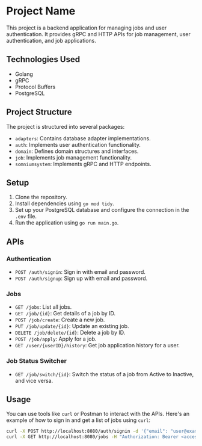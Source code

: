 # Project Name

This project is a backend application for managing jobs and user authentication. It provides gRPC and HTTP APIs for job management, user authentication, and job applications.

## Technologies Used

- Golang
- gRPC
- Protocol Buffers
- PostgreSQL

## Project Structure

The project is structured into several packages:

- `adapters`: Contains database adapter implementations.
- `auth`: Implements user authentication functionality.
- `domain`: Defines domain structures and interfaces.
- `job`: Implements job management functionality.
- `somniumsystem`: Implements gRPC and HTTP endpoints.

## Setup

1. Clone the repository.
2. Install dependencies using `go mod tidy`.
3. Set up your PostgreSQL database and configure the connection in the `.env` file.
4. Run the application using `go run main.go`.

## APIs

### Authentication

- `POST /auth/signin`: Sign in with email and password.
- `POST /auth/signup`: Sign up with email and password.

### Jobs

- `GET /jobs`: List all jobs.
- `GET /job/{id}`: Get details of a job by ID.
- `POST /job/create`: Create a new job.
- `PUT /job/update/{id}`: Update an existing job.
- `DELETE /job/delete/{id}`: Delete a job by ID.
- `POST /job/apply`: Apply for a job.
- `GET /user/{userID}/history`: Get job application history for a user.

### Job Status Switcher


- `GET /job/switch/{id}`: Switch the status of a job from Active to Inactive, and vice versa.

## Usage

You can use tools like `curl` or Postman to interact with the APIs. Here's an example of how to sign in and get a list of jobs using `curl`:

```bash
curl -X POST http://localhost:8080/auth/signin -d '{"email": "user@example.com", "password": "password"}'
curl -X GET http://localhost:8080/jobs -H "Authorization: Bearer <access_token>"

